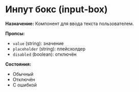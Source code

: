 # Инпут бокс (input-box)

**Назначение:**
Компонент для ввода текста пользователем.

**Пропсы:**
- `value` (string): значение
- `placeholder` (string): плейсхолдер
- `disabled` (boolean): отключён

**Состояния:**
- Обычный
- Отключён
- С ошибкой 